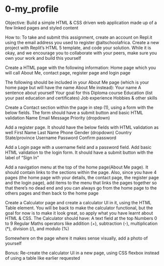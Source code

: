 # 0-my_profile

Objective: Build a simple HTML & CSS driven web application made up of a few linked pages and styled content

How to: To take and submit this assignment, create an account on Repl.it using the email address you used to register @altschoolafrica. Create a new project with Replit’s HTML 5 template, and code your solution. While it is okay, and we encourage you to collaborate with your peers, make sure you own your work and build this yourself


Create a HTML page with the following information: Home page which you will call About Me, contact page, register page and login page



The following should be included in your About Me page (which is your home page but will have the name About Me instead): 
Your name
A sentence about yourself
Your goal for this Diploma course
Education (list your past education and certificates)
Job experience
Hobbies & other skills


Create a Contact section within the page in step (1),  using a form with the below fields. The form should have a submit button and basic HTML validation
Name
Email
Message
Priority (dropdown)


Add a register page. It should have the below fields with HTML validation as well
First Name
Last Name
Phone 
Gender (dropdown)
Country
State/province
Username
Password
Confirm password

Add a Login page with a username field and a password field. Add basic HTML validation to the login form. It should have a submit button with the label of “Sign In”


Add a navigation menu at the top of the home page(About Me page). It should contain links to the sections within the page. Also, since you have 4 pages (the home page with your details, the contact page, the register page and the login page), add items to the menu that links the pages together so that there’s no dead end and you can always go from the home page to the others pages and then back to the home page

Create a Calculator page and create a calculator UI in it, using the HTML Table element. You will be back to make the calculator functional, but the goal for now is to make it look great, so apply what you have learnt about HTML & CSS. The Calculator should have:
A text field at the top
Numbers 0 to 9
Regular Maths operators like addition (+), subtraction (-), multiplication (*), division (/), and modulo (%)


Somewhere on the page where it makes sense visually, add a photo of yourself


Bonus: Re-create the calculator UI in a new page, using CSS flexbox instead of using a table like earlier requested
